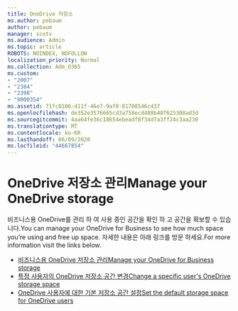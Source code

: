 ```yaml
---
title: OneDrive 저장소
ms.author: pebaum
author: pebaum
manager: scotv
ms.audience: Admin
ms.topic: article
ROBOTS: NOINDEX, NOFOLLOW
localization_priority: Normal
ms.collection: Adm_O365
ms.custom:
- "2007"
- "2384"
- "2398"
- "9000354"
ms.assetid: 71fc8106-d11f-46e7-9af0-81708546c437
ms.openlocfilehash: de352e3576665cd3a758ecd488b48f625308ad3d
ms.sourcegitcommit: 4aa64fe36c18654ebeadf8f34d7a3ff24c3aa230
ms.translationtype: MT
ms.contentlocale: ko-KR
ms.lasthandoff: 06/09/2020
ms.locfileid: "44667854"
---
```

# <a name="manage-your-onedrive-storage"></a><span data-ttu-id="e88a9-102">OneDrive 저장소 관리</span><span class="sxs-lookup"><span data-stu-id="e88a9-102">Manage your OneDrive storage</span></span>

<span data-ttu-id="e88a9-103">비즈니스용 OneDrive를 관리 하 여 사용 중인 공간을 확인 하 고 공간을 확보할 수 있습니다.</span><span class="sxs-lookup"><span data-stu-id="e88a9-103">You can manage your OneDrive for Business to see how much space you’re using and free up space.</span></span>  <span data-ttu-id="e88a9-104">자세한 내용은 아래 링크를 방문 하세요.</span><span class="sxs-lookup"><span data-stu-id="e88a9-104">For more information visit the links below.</span></span>

- [<span data-ttu-id="e88a9-105">비즈니스용 OneDrive 저장소 관리</span><span class="sxs-lookup"><span data-stu-id="e88a9-105">Manage your OneDrive for Business storage</span></span>](https://support.microsoft.com/office/31519161-059c-4764-b6f8-f5cd29f7fe68)
- [<span data-ttu-id="e88a9-106">특정 사용자의 OneDrive 저장소 공간 변경</span><span class="sxs-lookup"><span data-stu-id="e88a9-106">Change a specific user's OneDrive storage space</span></span>](https://docs.microsoft.com/onedrive/change-user-storage)
- [<span data-ttu-id="e88a9-107">OneDrive 사용자에 대한 기본 저장소 공간 설정</span><span class="sxs-lookup"><span data-stu-id="e88a9-107">Set the default storage space for OneDrive users</span></span>](https://docs.microsoft.com/onedrive/set-default-storage-space)